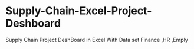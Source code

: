 # Supply-Chain-Excel-Project-Deshboard
Supply Chain Project DeshBoard in Excel  With Data set Finance ,HR ,Emply
